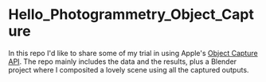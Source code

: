 # Hello_Photogrammetry_Object_Capture
In this repo I'd like to share some of my trial in using Apple's [Object Capture API](https://developer.apple.com/augmented-reality/object-capture/). The repo mainly includes the data and the results, plus a Blender project where I composited a lovely scene using all the captured outputs.

